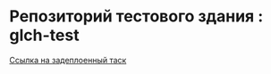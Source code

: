 # Репозиторий тестового здания : glch-test

[Ссылка на задеплоенный таск](https://maxknyazev.github.io/glch-test/)
